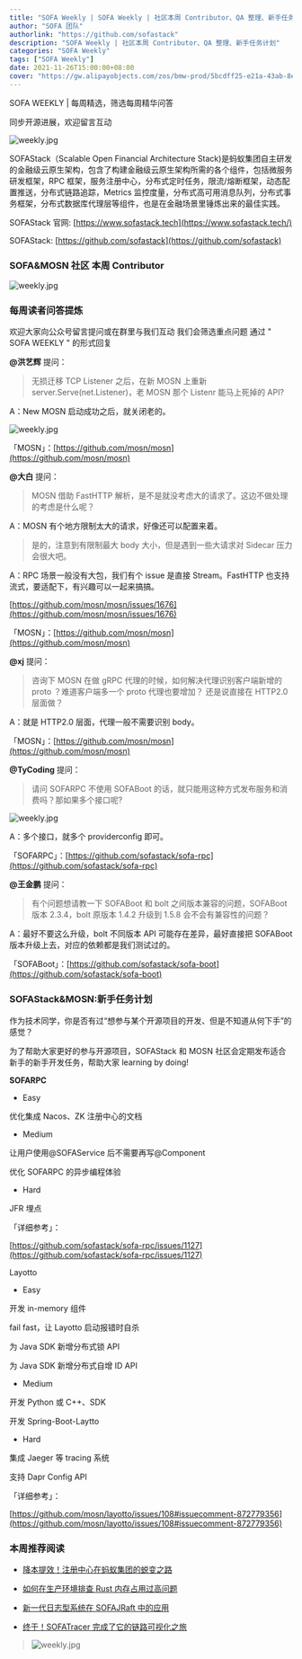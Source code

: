 ```yaml
---
title: "SOFA Weekly | SOFA Weekly | 社区本周 Contributor、QA 整理、新手任务计划"
author: "SOFA 团队"
authorlink: "https://github.com/sofastack"
description: "SOFA Weekly | 社区本周 Contributor、QA 整理、新手任务计划"
categories: "SOFA Weekly"
tags: ["SOFA Weekly"]
date: 2021-11-26T15:00:00+08:00
cover: "https://gw.alipayobjects.com/zos/bmw-prod/5bcdff25-e21a-43ab-8e34-04305cd379ae.webp"
---
```


SOFA WEEKLY | 每周精选，筛选每周精华问答

同步开源进展，欢迎留言互动

![weekly.jpg](https://gw.alipayobjects.com/zos/bmw-prod/5bcdff25-e21a-43ab-8e34-04305cd379ae.webp)

SOFAStack（Scalable Open Financial Architecture Stack)是蚂蚁集团自主研发的金融级云原生架构，包含了构建金融级云原生架构所需的各个组件，包括微服务研发框架，RPC 框架，服务注册中心，分布式定时任务，限流/熔断框架，动态配置推送，分布式链路追踪，Metrics 监控度量，分布式高可用消息队列，分布式事务框架，分布式数据库代理层等组件，也是在金融场景里锤炼出来的最佳实践。

SOFAStack 官网: [https://www.sofastack.tech](https://www.sofastack.tech/)

SOFAStack: [https://github.com/sofastack](https://github.com/sofastack)

### SOFA&MOSN 社区 本周 Contributor

![weekly.jpg](https://gw.alipayobjects.com/mdn/rms_1c90e8/afts/img/A*5bqdQ7uM54gAAAAAAAAAAAAAARQnAQ)

### 每周读者问答提炼

欢迎大家向公众号留言提问或在群里与我们互动
我们会筛选重点问题
通过 " SOFA WEEKLY " 的形式回复

**@洪艺辉** 提问：

> 无损迁移 TCP Listener 之后，在新 MOSN 上重新 server.Serve(net.Listener)，老 MOSN 那个 Listenr 能马上死掉的 API?

A：New MOSN 启动成功之后，就关闭老的。

![weekly.jpg](https://gw.alipayobjects.com/mdn/rms_1c90e8/afts/img/A*T9WTSqHDyFoAAAAAAAAAAAAAARQnAQ)

「MOSN」：[https://github.com/mosn/mosn](https://github.com/mosn/mosn)

**@大白** 提问：

> MOSN 借助 FastHTTP 解析，是不是就没考虑大的请求了。这边不做处理的考虑是什么呢？

A：MOSN 有个地方限制太大的请求，好像还可以配置来着。

> 是的，注意到有限制最大 body 大小，但是遇到一些大请求对 Sidecar 压力会很大吧。

A：RPC 场景一般没有大包，我们有个 issue 是直接 Stream。FastHTTP 也支持流式，要适配下，有兴趣可以一起来搞搞。

[https://github.com/mosn/mosn/issues/1676](https://github.com/mosn/mosn/issues/1676)

「MOSN」：[https://github.com/mosn/mosn](https://github.com/mosn/mosn)

**@xj** 提问：

> 咨询下 MOSN 在做 gRPC 代理的时候，如何解决代理识别客户端新增的 proto ？难道客户端多一个 proto  代理也要增加？ 还是说直接在 HTTP2.0 层面做？

A：就是 HTTP2.0 层面，代理一般不需要识别 body。

「MOSN」：[https://github.com/mosn/mosn](https://github.com/mosn/mosn)

**@TyCoding** 提问：

> 请问 SOFARPC 不使用 SOFABoot 的话，就只能用这种方式发布服务和消费吗？那如果多个接口呢?

![weekly.jpg](https://gw.alipayobjects.com/mdn/rms_1c90e8/afts/img/A*rOg-SpVtySUAAAAAAAAAAAAAARQnAQ)

A：多个接口，就多个 providerconfig 即可。

「SOFARPC」：[https://github.com/sofastack/sofa-rpc](https://github.com/sofastack/sofa-rpc)

**@王金鹏** 提问：

> 有个问题想请教一下 SOFABoot 和 bolt 之间版本兼容的问题，SOFABoot 版本 2.3.4，bolt 原版本 1.4.2 升级到 1.5.8 会不会有兼容性的问题？

A：最好不要这么升级，bolt 不同版本 API 可能存在差异，最好直接把 SOFABoot 版本升级上去，对应的依赖都是我们测试过的。

「SOFABoot」：[https://github.com/sofastack/sofa-boot](https://github.com/sofastack/sofa-boot)

### SOFAStack&MOSN:新手任务计划

作为技术同学，你是否有过“想参与某个开源项目的开发、但是不知道从何下手”的感觉？

为了帮助大家更好的参与开源项目，SOFAStack 和 MOSN 社区会定期发布适合新手的新手开发任务，帮助大家 learning by doing!

**SOFARPC**

- Easy

优化集成 Nacos、ZK 注册中心的文档

- Medium

让用户使用@SOFAService 后不需要再写@Component

优化 SOFARPC 的异步编程体验

- Hard

JFR 埋点

「详细参考」：

[https://github.com/sofastack/sofa-rpc/issues/1127](https://github.com/sofastack/sofa-rpc/issues/1127)

Layotto

- Easy

开发 in-memory 组件

fail fast，让 Layotto 启动报错时自杀

为 Java SDK 新增分布式锁 API

为 Java SDK 新增分布式自增 ID API

- Medium

开发 Python 或 C++、SDK

开发 Spring-Boot-Laytto

- Hard

集成 Jaeger 等 tracing 系统

支持 Dapr Config API

「详细参考」：

[https://github.com/mosn/layotto/issues/108#issuecomment-872779356](https://github.com/mosn/layotto/issues/108#issuecomment-872779356)

### 本周推荐阅读 

- [降本提效！注册中心在蚂蚁集团的蜕变之路](https://mp.weixin.qq.com/s?__biz=MzUzMzU5Mjc1Nw==&mid=2247498209&idx=1&sn=7dbfd98e922d938ffce24986945badef&chksm=faa3163bcdd49f2d3b5dd6458a3e7ef9f67819d8a1b5b1cbb3d10ab3b7cda12dd7a3d2971a9e&scene=21#wechat_redirect)

- [如何在生产环境排查 Rust 内存占用过高问题](https://mp.weixin.qq.com/s?__biz=MzUzMzU5Mjc1Nw==&mid=2247497371&idx=1&sn=8b98f9a7dad0ac99d77c45d12db626be&chksm=faa31941cdd49057ec6aa23b5541e0b1ce49574808f55068a0b3c0bc829ef281c47cfba53f59&scene=21)

- [新一代日志型系统在 SOFAJRaft 中的应用](https://mp.weixin.qq.com/s?__biz=MzUzMzU5Mjc1Nw==&mid=2247497065&idx=1&sn=41cc54dbca1f9bb1d2e50dbd181f062d&chksm=faa31ab3cdd493a52bac26736b2d66c9fcda77c6591048ae758f9663ded0a1a068947a8488ab&scene=21)

- [终于！SOFATracer 完成了它的链路可视化之旅](https://mp.weixin.qq.com/s?__biz=MzUzMzU5Mjc1Nw==&mid=2247496554&idx=1&sn=b6c292ee9b983a2344f2929390fe15c4&chksm=faa31cb0cdd495a6770720e631ff338e435998f294145da18c04bf34b82e49d2f028687cad7f&scene=21)

> ![weekly.jpg](https://gw.alipayobjects.com/mdn/rms_1c90e8/afts/img/A*7h5NRow08IQAAAAAAAAAAAAAARQnAQ)
